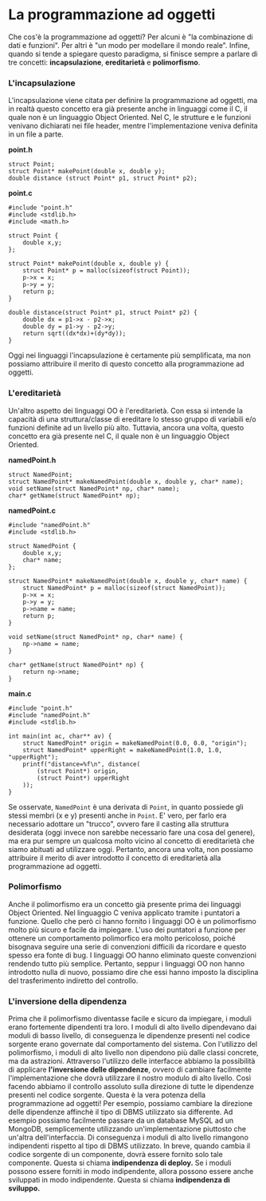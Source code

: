 # La programmazione ad oggetti

Che cos'è la programmazione ad oggetti? Per alcuni è "la combinazione di dati e funzioni". Per altri è "un modo per modellare il mondo reale". Infine, quando si tende a spiegare questo paradigma, si finisce sempre a parlare di tre concetti: **incapsulazione**, **ereditarietà** e **polimorfismo**.

### L'incapsulazione

L'incapsulazione viene citata per definire la programmazione ad oggetti, ma in realtà questo concetto era già presente anche in linguaggi come il C, il quale non è un linguaggio Object Oriented. Nel C, le strutture e le funzioni venivano dichiarati nei file header, mentre l'implementazione veniva definita in un file a parte.

**point.h**

```text
struct Point;
struct Point* makePoint(double x, double y);
double distance (struct Point* p1, struct Point* p2);
```

**point.c**

```text
#include "point.h"
#include <stdlib.h>
#include <math.h>

struct Point {
    double x,y;
};

struct Point* makePoint(double x, double y) {
    struct Point* p = malloc(sizeof(struct Point));
    p->x = x;
    p->y = y;
    return p;
}

double distance(struct Point* p1, struct Point* p2) {
    double dx = p1->x - p2->x;
    double dy = p1->y - p2->y;
    return sqrt((dx*dx)+(dy*dy));
}
```

Oggi nei linguaggi l'incapsulazione è certamente più semplificata, ma non possiamo attribuire il merito di questo concetto alla programmazione ad oggetti.

### L'ereditarietà

Un'altro aspetto dei linguaggi OO è l'ereditarietà. Con essa si intende la capacità di una struttura/classe di ereditare lo stesso gruppo di variabili e/o funzioni definite ad un livello più alto. Tuttavia, ancora una volta, questo concetto era già presente nel C, il quale non è un linguaggio Object Oriented.

**namedPoint.h**

```text
struct NamedPoint;
struct NamedPoint* makeNamedPoint(double x, double y, char* name);
void setName(struct NamedPoint* np, char* name);
char* getName(struct NamedPoint* np);
```

**namedPoint.c**

```text
#include "namedPoint.h"
#include <stdlib.h>

struct NamedPoint {
    double x,y;
    char* name;
};

struct NamedPoint* makeNamedPoint(double x, double y, char* name) {
    struct NamedPoint* p = malloc(sizeof(struct NamedPoint));
    p->x = x;
    p->y = y;
    p->name = name;
    return p;
}

void setName(struct NamedPoint* np, char* name) {
    np->name = name;
}

char* getName(struct NamedPoint* np) {
    return np->name;
}
```

**main.c**

```text
#include "point.h"
#include "namedPoint.h"
#include <stdlib.h>

int main(int ac, char** av) {
    struct NamedPoint* origin = makeNamedPoint(0.0, 0.0, "origin");
    struct NamedPoint* upperRight = makeNamedPoint(1.0, 1.0, "upperRight");
    printf("distance=%f\n", distance(
        (struct Point*) origin,
        (struct Point*) upperRight
    ));
}
```

Se osservate, `NamedPoint` è una derivata di `Point`, in quanto possiede gli stessi membri \(x e y\) presenti anche in `Point`. E' vero, per farlo era necessario adottare un "trucco", ovvero fare il casting alla struttura desiderata \(oggi invece non sarebbe necessario fare una cosa del genere\), ma era pur sempre un qualcosa molto vicino al concetto di ereditarietà che siamo abituati ad utilizzare oggi. Pertanto, ancora una volta, non possiamo attribuire il merito di aver introdotto il concetto di ereditarietà alla programmazione ad oggetti.

### Polimorfismo

Anche il polimorfismo era un concetto già presente prima dei linguaggi Object Oriented. Nel linguaggio C veniva applicato tramite i puntatori a funzione. Quello che però ci hanno fornito i linguaggi OO è un polimorfismo molto più sicuro e facile da impiegare. L'uso dei puntatori a funzione per ottenere un comportamento polimorfico era molto pericoloso, poiché bisognava seguire una serie di convenzioni difficili da ricordare e questo spesso era fonte di bug. I linguaggi OO hanno eliminato queste convenzioni rendendo tutto più semplice. Pertanto, seppur i linguaggi OO non hanno introdotto nulla di nuovo, possiamo dire che essi hanno imposto la disciplina del trasferimento indiretto del controllo.

### L'inversione della dipendenza

Prima che il polimorfismo diventasse facile e sicuro da impiegare, i moduli erano fortemente dipendenti tra loro. I moduli di alto livello dipendevano dai moduli di basso livello, di conseguenza le dipendenze presenti nel codice sorgente erano governate dal comportamento del sistema. Con l'utilizzo del polimorfismo, i moduli di alto livello non dipendono più dalle classi concrete, ma da astrazioni. Attraverso l'utilizzo delle interfacce abbiamo la possibilità di applicare **l'inversione delle dipendenze**, ovvero di cambiare facilmente l'implementazione che dovrà utilizzare il nostro modulo di alto livello. Così facendo abbiamo il controllo assoluto sulla direzione di tutte le dipendenze presenti nel codice sorgente. Questa è la vera potenza della programmazione ad oggetti! Per esempio, possiamo cambiare la direzione delle dipendenze affinchè il tipo di DBMS utilizzato sia differente. Ad esempio possiamo facilmente passare da un database MySQL ad un MongoDB, semplicemente utilizzando un'implementazione piuttosto che un'altra dell'interfaccia. Di conseguenza i moduli di alto livello rimangono indipendenti rispetto al tipo di DBMS utilizzato. In breve, quando cambia il codice sorgente di un componente, dovrà essere fornito solo tale componente. Questa si chiama **indipendenza di deploy.** Se i moduli possono essere forniti in modo indipendente, allora possono essere anche sviluppati in modo indipendente. Questa si chiama **indipendenza di sviluppo.**

